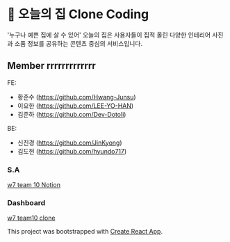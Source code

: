 # 🏡 오늘의 집 Clone Coding

'누구나 예쁜 집에 살 수 있어'
오늘의 집은 사용자들이 집적 올린 다양한 인테리어 사진과 소품 정보를 공유하는 콘텐츠 중심의 서비스입니다.

## Member rrrrrrrrrrrrr

FE: <br>

- 황준수 (https://github.com/Hwang-Junsu) <br>
- 이요한 (https://github.com/LEE-YO-HAN) <br>
- 김준하 (https://github.com/Dev-Dotoli)<br>

BE: <br>

- 신진경 (https://github.com/JinKyong)<br>
- 김도현 (https://github.com/hyundo717)<br>

### S.A

[w7 team 10 Notion](https://dohyun717.notion.site/10-04503391e9df438083cd60050eca0e98)

### Dashboard

[w7 team10 clone](https://docs.google.com/spreadsheets/d/1V3WIBFMfM7GOk7kSf9_lqfcCesgy868PukEX8UOxQno/edit?pli=1#gid=803891930)

This project was bootstrapped with [Create React App](https://github.com/facebook/create-react-app).
